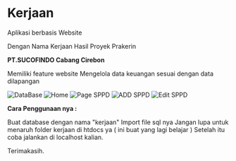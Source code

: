 # Kerjaan
Aplikasi berbasis Website

Dengan Nama Kerjaan
Hasil Proyek Prakerin 

<b>PT.SUCOFINDO Cabang Cirebon</b>

Memiliki feature website
Mengelola data keuangan sesuai dengan data dilapangan

<img src="https://image.ibb.co/j9iRwy/DATABASE.png" alt="DataBase"/>
<img src="https://image.ibb.co/bs2VOd/HOME.png" alt="Home"/>
<img src="https://image.ibb.co/jWLvpJ/PAGE_SPPD.png" alt="Page SPPD"/>
<img src="https://image.ibb.co/eym1UJ/ADD_SPPD.png" alt="ADD SPPD"/>
<img src="https://image.ibb.co/duiRwy/EDIT_SPPD.png" alt="Edit SPPD"/>

<b>Cara Penggunaan nya : </b>

Buat database dengan nama "kerjaan"
Import file sql nya
Jangan lupa untuk menaruh folder kerjaan di htdocs ya ( ini buat yang lagi belajar )
Setelah itu coba jalankan di localhost kalian.

Terimakasih.
